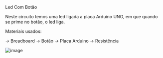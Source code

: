 Led Com Botão

Neste circuito temos uma led ligada a placa Arduino UNO, em que quando se prime no botão, o led liga.

Materiais usados:

-> Breadboard
-> Botão
-> Placa Arduino
-> Resistência


![image](https://github.com/user-attachments/assets/b5d4bd76-eb4f-434a-a7c7-72141e3dabc3)
